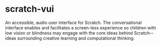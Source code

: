 # scratch-vui
An accessible, audio user interface for Scratch. The conversational interface enables and facilitates a screen-less experience so children with low vision or blindness may engage with the core ideas behind Scratch--ideas surrounding creative learning and computational thinking. 
